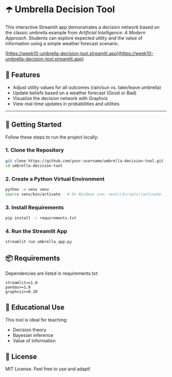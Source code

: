 # ☂️ Umbrella Decision Tool

This interactive Streamlit app demonstrates a decision network based on the classic umbrella example from *Artificial Intelligence: A Modern Approach*. Students can explore expected utility and the value of information using a simple weather forecast scenario.

[https://week10-umbrella-decision-tool.streamlit.app](https://week10-umbrella-decision-tool.streamlit.app)

## 🔧 Features

- Adjust utility values for all outcomes (rain/sun vs. take/leave umbrella)
- Update beliefs based on a weather forecast (Good or Bad)
- Visualize the decision network with Graphviz
- View real-time updates in probabilities and utilities

---

## 🚀 Getting Started

Follow these steps to run the project locally:

### 1. Clone the Repository

```bash
git clone https://github.com/your-username/umbrella-decision-tool.git
cd umbrella-decision-tool
```

### 2. Create a Python Virtual Environment

```bash
python -m venv venv
source venv/bin/activate   # On Windows use: venv\\Scripts\\activate
```

### 3. Install Requirements

```bash
pip install -r requirements.txt
```

### 4. Run the Streamlit App

```bash
streamlit run umbrella_app.py
```

## 📦 Requirements

Dependencies are listed in requirements.txt:

```text
streamlit>=1.0
pandas>=1.0
graphviz>=0.20
```

## 🧠 Educational Use

This tool is ideal for teaching:

- Decision theory
- Bayesian inference
- Value of information

## 📝 License

MIT License. Feel free to use and adapt!